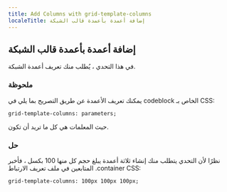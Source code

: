 ```yaml
---
title: Add Columns with grid-template-columns
localeTitle: إضافة أعمدة بأعمدة قالب الشبكة
---
```

## إضافة أعمدة بأعمدة قالب الشبكة

في هذا التحدي ، يُطلب منك تعريف أعمدة الشبكة.

### ملحوظة

يمكنك تعريف الأعمدة عن طريق التصريح بما يلي في codeblock الخاص بـ CSS:

 `grid-template-columns: parameters; 
` 

حيث المعلمات هي كل ما تريد أن تكون.

### حل

نظرًا لأن التحدي يتطلب منك إنشاء ثلاثة أعمدة يبلغ حجم كل منها 100 بكسل ، فأخبر المتابعين في ملف تعريف الارتباط .container CSS:

 `grid-template-columns: 100px 100px 100px; 
`